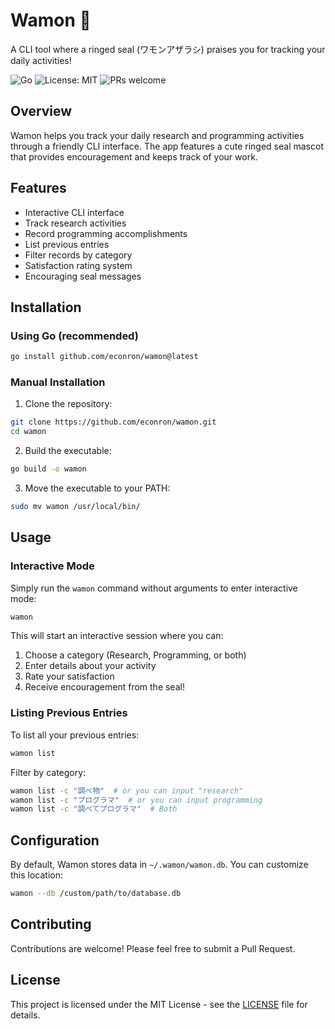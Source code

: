# Wamon 🦭

A CLI tool where a ringed seal (ワモンアザラシ) praises you for tracking your daily activities!

![Go](https://img.shields.io/badge/Go-1.22-blue)
![License: MIT](https://img.shields.io/badge/license-MIT-green)
![PRs welcome](https://img.shields.io/badge/PRs-welcome-brightgreen)

## Overview

Wamon helps you track your daily research and programming activities through a friendly CLI interface. The app features a cute ringed seal mascot that provides encouragement and keeps track of your work.

## Features

- Interactive CLI interface
- Track research activities
- Record programming accomplishments
- List previous entries
- Filter records by category
- Satisfaction rating system
- Encouraging seal messages

## Installation

### Using Go (recommended)

```bash
go install github.com/econron/wamon@latest
```

### Manual Installation

1. Clone the repository:
```bash
git clone https://github.com/econron/wamon.git
cd wamon
```

2. Build the executable:
```bash
go build -o wamon
```

3. Move the executable to your PATH:
```bash
sudo mv wamon /usr/local/bin/
```

## Usage

### Interactive Mode

Simply run the `wamon` command without arguments to enter interactive mode:

```bash
wamon
```

This will start an interactive session where you can:
1. Choose a category (Research, Programming, or both)
2. Enter details about your activity
3. Rate your satisfaction
4. Receive encouragement from the seal!

### Listing Previous Entries

To list all your previous entries:

```bash
wamon list
```

Filter by category:

```bash
wamon list -c "調べ物"  # or you can input "research"
wamon list -c "プログラマ"  # or you can input programming
wamon list -c "調べてプログラマ"  # Both
```

## Configuration

By default, Wamon stores data in `~/.wamon/wamon.db`. You can customize this location:

```bash
wamon --db /custom/path/to/database.db
```

## Contributing

Contributions are welcome! Please feel free to submit a Pull Request.

## License

This project is licensed under the MIT License - see the [LICENSE](LICENSE) file for details.

